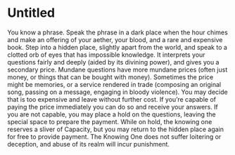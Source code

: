 # Untitled

You know a phrase. Speak the phrase in a dark place when the hour chimes and make an offering of your aether, your blood, and a rare and expensive book. Step into a hidden place, slightly apart from the world, and speak to a clotted orb of eyes that has impossible knowledge. It interprets your questions fairly and deeply (aided by its divining power), and gives you a secondary price. Mundane questions have more mundane prices (often just money, or things that can be bought with money). Sometimes the price might be memories, or a service rendered in trade (composing an original song, passing on a message, engaging in bloody violence). You may decide that is too expensive and leave without further cost. If you’re capable of paying the price immediately you can do so and receive your answers. If you are not capable, you may place a hold on the questions, leaving the special space to prepare the payment. While on hold, the knowing one reserves a sliver of Capacity, but you may return to the hidden place again for free to provide payment. The Knowing One does not suffer loitering or deception, and abuse of its realm will incur punishment.